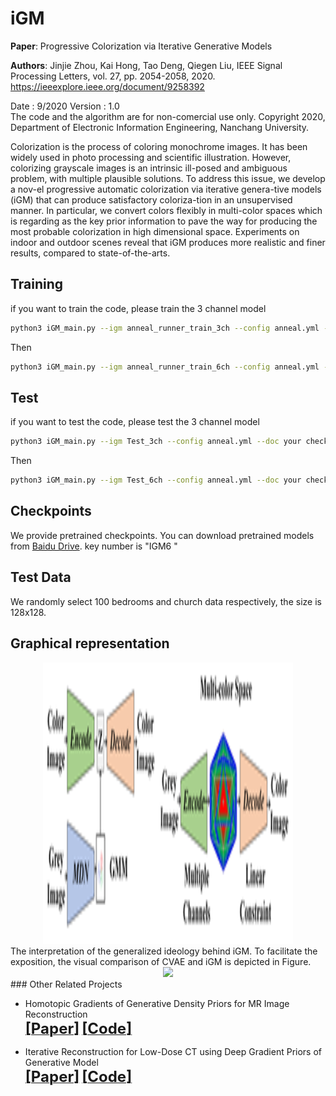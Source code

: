 # iGM

**Paper**: Progressive Colorization via Iterative Generative Models

**Authors**: Jinjie Zhou, Kai Hong, Tao Deng, Qiegen Liu, IEEE Signal Processing Letters, vol. 27, pp. 2054-2058, 2020.  
https://ieeexplore.ieee.org/document/9258392

Date : 9/2020
Version : 1.0   
The code and the algorithm are for non-comercial use only. 
Copyright 2020, Department of Electronic Information Engineering, Nanchang University.  

Colorization is the process of coloring monochrome images. It has been widely used in photo processing and scientific illustration. However, colorizing grayscale images is an intrinsic ill-posed and ambiguous problem, with multiple plausible solutions. To address this issue, we develop a nov-el progressive automatic colorization via iterative genera-tive models (iGM) that can produce satisfactory coloriza-tion in an unsupervised manner. In particular, we convert colors flexibly in multi-color spaces which is regarding as the key prior information to pave the way for producing the most probable colorization in high dimensional space. Experiments on indoor and outdoor scenes reveal that iGM produces more realistic and finer results, compared to state-of-the-arts.

## Training
if you want to train the code, please train the 3 channel model

```bash 
python3 iGM_main.py --igm anneal_runner_train_3ch --config anneal.yml --doc your save path
```

Then

```bash
python3 iGM_main.py --igm anneal_runner_train_6ch --config anneal.yml --doc your save path
```

## Test
if you want to test the code, please test the 3 channel model

```bash 
python3 iGM_main.py --igm Test_3ch --config anneal.yml --doc your checkpoint --test --image_folder your save path
```
Then

```bash
python3 iGM_main.py --igm Test_6ch --config anneal.yml --doc your checkpoint --test --image_folder your save path
```


## Checkpoints
We provide pretrained checkpoints. You can download pretrained models from [Baidu Drive](https://pan.baidu.com/s/1do-Y-13E7NWK2mkE9K912w). 
key number is "IGM6 " 

## Test Data
We randomly select 100 bedrooms and church data respectively, the size is 128x128.
## Graphical representation
<div align="center"><img src="https://github.com/yqx7150/iGM//blob/master/1222.png" width = "400" height = "450">  </div>
The interpretation of the generalized ideology behind iGM. To facilitate the exposition, the visual comparison of CVAE  and iGM is depicted in Figure. 

<div align="center"><img src="https://github.com/yqx7150/iGM/blob/master/111111.png"> </div>
### Other Related Projects

  * Homotopic Gradients of Generative Density Priors for MR Image Reconstruction  
[<font size=5>**[Paper]**</font>](https://arxiv.org/abs/2008.06284)   [<font size=5>**[Code]**</font>](https://github.com/yqx7150/HGGDP)

 * Iterative Reconstruction for Low-Dose CT using Deep Gradient Priors of Generative Model  
[<font size=5>**[Paper]**</font>](https://arxiv.org/abs/2009.12760)   [<font size=5>**[Code]**</font>](https://github.com/yqx7150/EASEL)


